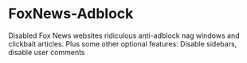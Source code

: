 # FoxNews-Adblock
Disabled Fox News websites ridiculous anti-adblock nag windows and clickbait articles. Plus some other optional features: Disable sidebars, disable user comments
